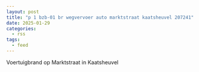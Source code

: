 ```yaml
---
layout: post
title: "p 1 bzb-01 br wegvervoer auto marktstraat kaatsheuvel 207241"
date: 2025-01-29
categories: 
  - rss
tags: 
  - feed
---
```


Voertuigbrand op Marktstraat in Kaatsheuvel
